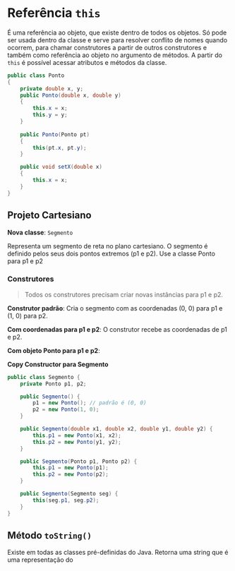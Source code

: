 # Referência `this`

É uma referência ao objeto, que existe dentro de todos os objetos. Só pode ser usada dentro da classe e serve para resolver conflito de nomes quando ocorrem, para chamar construtores a partir de outros construtores e também como referência ao objeto no argumento de métodos.
A partir do `this` é possível acessar atributos e métodos da classe.

```java
public class Ponto
{
	private double x, y;
	public Ponto(double x, double y)
	{
		this.x = x;
		this.y = y;
	}
	
	public Ponto(Ponto pt)
	{
		this(pt.x, pt.y);
	}

	public void setX(double x)
	{
		this.x = x;
	}
}
```

## Projeto Cartesiano

**Nova classe**: `Segmento`

Representa um segmento de reta no plano cartesiano. O segmento é definido pelos seus dois pontos extremos (p1 e p2). Use a classe Ponto para p1 e p2

### Construtores

> Todos os construtores precisam criar novas instâncias para p1 e p2.

**Construtor padrão**:
Cria o segmento com as coordenadas (0, 0) para p1 e (1, 0) para p2.

**Com coordenadas para p1 e p2**:
O construtor recebe as coordenadas de p1 e p2.

**Com objeto Ponto para p1 e p2**:

**Copy Constructor para Segmento**

```java
public class Segmento {
    private Ponto p1, p2;

    public Segmento() {
        p1 = new Ponto(); // padrão é (0, 0)
        p2 = new Ponto(1, 0);
    }

    public Segmento(double x1, double x2, double y1, double y2) {
        this.p1 = new Ponto(x1, x2);
        this.p2 = new Ponto(y1, y2);
    }

    public Segmento(Ponto p1, Ponto p2) {
        this.p1 = new Ponto(p1);
        this.p2 = new Ponto(p2);
    }

    public Segmento(Segmento seg) {
        this(seg.p1, seg.p2);
    }
}
```

## Método `toString()`
Existe em todas as classes pré-definidas do Java. Retorna uma string que é uma representação do 
<!--stackedit_data:
eyJoaXN0b3J5IjpbLTc1MDcwNDE5NywxNDE5NDM0NTE0LC0xMz
Y2Nzg0NTU1LC0xOTc4MTM0NTY2LDE0MjYyNDExMzNdfQ==
-->